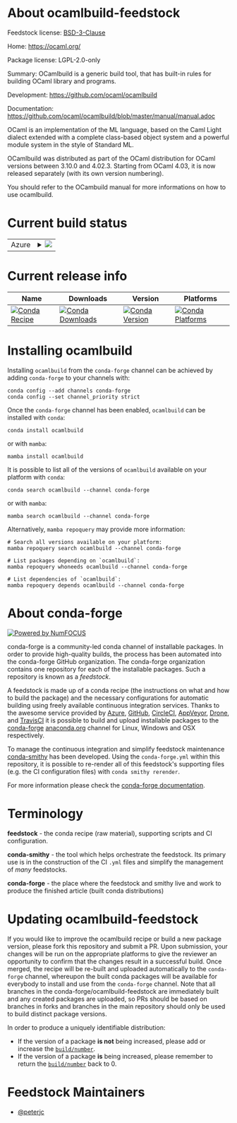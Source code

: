 About ocamlbuild-feedstock
==========================

Feedstock license: [BSD-3-Clause](https://github.com/conda-forge/ocamlbuild-feedstock/blob/main/LICENSE.txt)

Home: https://ocaml.org/

Package license: LGPL-2.0-only

Summary: OCamlbuild is a generic build tool, that has built-in rules for building OCaml library and programs.

Development: https://github.com/ocaml/ocamlbuild

Documentation: https://github.com/ocaml/ocamlbuild/blob/master/manual/manual.adoc

OCaml is an implementation of the ML language, based on the Caml Light
dialect extended with a complete class-based object system and a powerful
module system in the style of Standard ML.

OCamlbuild was distributed as part of the OCaml distribution for OCaml
versions between 3.10.0 and 4.02.3. Starting from OCaml 4.03, it is now
released separately (with its own version numbering).

You should refer to the OCambuild manual for more informations on how to
use ocamlbuild.


Current build status
====================


<table>
    
  <tr>
    <td>Azure</td>
    <td>
      <details>
        <summary>
          <a href="https://dev.azure.com/conda-forge/feedstock-builds/_build/latest?definitionId=5652&branchName=main">
            <img src="https://dev.azure.com/conda-forge/feedstock-builds/_apis/build/status/ocamlbuild-feedstock?branchName=main">
          </a>
        </summary>
        <table>
          <thead><tr><th>Variant</th><th>Status</th></tr></thead>
          <tbody><tr>
              <td>linux_64</td>
              <td>
                <a href="https://dev.azure.com/conda-forge/feedstock-builds/_build/latest?definitionId=5652&branchName=main">
                  <img src="https://dev.azure.com/conda-forge/feedstock-builds/_apis/build/status/ocamlbuild-feedstock?branchName=main&jobName=linux&configuration=linux%20linux_64_" alt="variant">
                </a>
              </td>
            </tr><tr>
              <td>osx_64</td>
              <td>
                <a href="https://dev.azure.com/conda-forge/feedstock-builds/_build/latest?definitionId=5652&branchName=main">
                  <img src="https://dev.azure.com/conda-forge/feedstock-builds/_apis/build/status/ocamlbuild-feedstock?branchName=main&jobName=osx&configuration=osx%20osx_64_" alt="variant">
                </a>
              </td>
            </tr>
          </tbody>
        </table>
      </details>
    </td>
  </tr>
</table>

Current release info
====================

| Name | Downloads | Version | Platforms |
| --- | --- | --- | --- |
| [![Conda Recipe](https://img.shields.io/badge/recipe-ocamlbuild-green.svg)](https://anaconda.org/conda-forge/ocamlbuild) | [![Conda Downloads](https://img.shields.io/conda/dn/conda-forge/ocamlbuild.svg)](https://anaconda.org/conda-forge/ocamlbuild) | [![Conda Version](https://img.shields.io/conda/vn/conda-forge/ocamlbuild.svg)](https://anaconda.org/conda-forge/ocamlbuild) | [![Conda Platforms](https://img.shields.io/conda/pn/conda-forge/ocamlbuild.svg)](https://anaconda.org/conda-forge/ocamlbuild) |

Installing ocamlbuild
=====================

Installing `ocamlbuild` from the `conda-forge` channel can be achieved by adding `conda-forge` to your channels with:

```
conda config --add channels conda-forge
conda config --set channel_priority strict
```

Once the `conda-forge` channel has been enabled, `ocamlbuild` can be installed with `conda`:

```
conda install ocamlbuild
```

or with `mamba`:

```
mamba install ocamlbuild
```

It is possible to list all of the versions of `ocamlbuild` available on your platform with `conda`:

```
conda search ocamlbuild --channel conda-forge
```

or with `mamba`:

```
mamba search ocamlbuild --channel conda-forge
```

Alternatively, `mamba repoquery` may provide more information:

```
# Search all versions available on your platform:
mamba repoquery search ocamlbuild --channel conda-forge

# List packages depending on `ocamlbuild`:
mamba repoquery whoneeds ocamlbuild --channel conda-forge

# List dependencies of `ocamlbuild`:
mamba repoquery depends ocamlbuild --channel conda-forge
```


About conda-forge
=================

[![Powered by
NumFOCUS](https://img.shields.io/badge/powered%20by-NumFOCUS-orange.svg?style=flat&colorA=E1523D&colorB=007D8A)](https://numfocus.org)

conda-forge is a community-led conda channel of installable packages.
In order to provide high-quality builds, the process has been automated into the
conda-forge GitHub organization. The conda-forge organization contains one repository
for each of the installable packages. Such a repository is known as a *feedstock*.

A feedstock is made up of a conda recipe (the instructions on what and how to build
the package) and the necessary configurations for automatic building using freely
available continuous integration services. Thanks to the awesome service provided by
[Azure](https://azure.microsoft.com/en-us/services/devops/), [GitHub](https://github.com/),
[CircleCI](https://circleci.com/), [AppVeyor](https://www.appveyor.com/),
[Drone](https://cloud.drone.io/welcome), and [TravisCI](https://travis-ci.com/)
it is possible to build and upload installable packages to the
[conda-forge](https://anaconda.org/conda-forge) [anaconda.org](https://anaconda.org/)
channel for Linux, Windows and OSX respectively.

To manage the continuous integration and simplify feedstock maintenance
[conda-smithy](https://github.com/conda-forge/conda-smithy) has been developed.
Using the ``conda-forge.yml`` within this repository, it is possible to re-render all of
this feedstock's supporting files (e.g. the CI configuration files) with ``conda smithy rerender``.

For more information please check the [conda-forge documentation](https://conda-forge.org/docs/).

Terminology
===========

**feedstock** - the conda recipe (raw material), supporting scripts and CI configuration.

**conda-smithy** - the tool which helps orchestrate the feedstock.
                   Its primary use is in the construction of the CI ``.yml`` files
                   and simplify the management of *many* feedstocks.

**conda-forge** - the place where the feedstock and smithy live and work to
                  produce the finished article (built conda distributions)


Updating ocamlbuild-feedstock
=============================

If you would like to improve the ocamlbuild recipe or build a new
package version, please fork this repository and submit a PR. Upon submission,
your changes will be run on the appropriate platforms to give the reviewer an
opportunity to confirm that the changes result in a successful build. Once
merged, the recipe will be re-built and uploaded automatically to the
`conda-forge` channel, whereupon the built conda packages will be available for
everybody to install and use from the `conda-forge` channel.
Note that all branches in the conda-forge/ocamlbuild-feedstock are
immediately built and any created packages are uploaded, so PRs should be based
on branches in forks and branches in the main repository should only be used to
build distinct package versions.

In order to produce a uniquely identifiable distribution:
 * If the version of a package **is not** being increased, please add or increase
   the [``build/number``](https://docs.conda.io/projects/conda-build/en/latest/resources/define-metadata.html#build-number-and-string).
 * If the version of a package **is** being increased, please remember to return
   the [``build/number``](https://docs.conda.io/projects/conda-build/en/latest/resources/define-metadata.html#build-number-and-string)
   back to 0.

Feedstock Maintainers
=====================

* [@peterjc](https://github.com/peterjc/)

